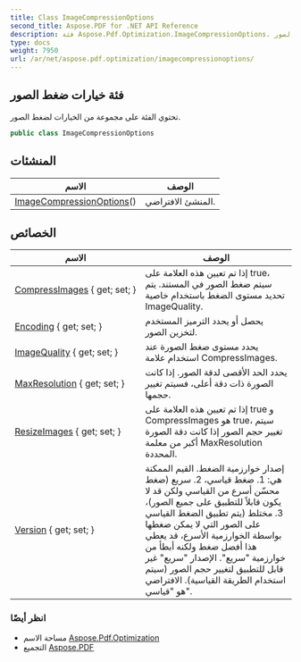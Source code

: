 ```yaml
---
title: Class ImageCompressionOptions
second_title: Aspose.PDF for .NET API Reference
description: فئة Aspose.Pdf.Optimization.ImageCompressionOptions. تحتوي الفئة على مجموعة من الخيارات لضغط الصور
type: docs
weight: 7950
url: /ar/net/aspose.pdf.optimization/imagecompressionoptions/
---
```

## فئة خيارات ضغط الصور

تحتوي الفئة على مجموعة من الخيارات لضغط الصور.

```csharp
public class ImageCompressionOptions
```

## المنشئات

| الاسم | الوصف |
| --- | --- |
| [ImageCompressionOptions](imagecompressionoptions/)() | المنشئ الافتراضي. |

## الخصائص

| الاسم | الوصف |
| --- | --- |
| [CompressImages](../../aspose.pdf.optimization/imagecompressionoptions/compressimages/) { get; set; } | إذا تم تعيين هذه العلامة على true، سيتم ضغط الصور في المستند. يتم تحديد مستوى الضغط باستخدام خاصية ImageQuality. |
| [Encoding](../../aspose.pdf.optimization/imagecompressionoptions/encoding/) { get; set; } | يحصل أو يحدد الترميز المستخدم لتخزين الصور. |
| [ImageQuality](../../aspose.pdf.optimization/imagecompressionoptions/imagequality/) { get; set; } | يحدد مستوى ضغط الصورة عند استخدام علامة CompressImages. |
| [MaxResolution](../../aspose.pdf.optimization/imagecompressionoptions/maxresolution/) { get; set; } | يحدد الحد الأقصى لدقة الصور. إذا كانت الصورة ذات دقة أعلى، فسيتم تغيير حجمها. |
| [ResizeImages](../../aspose.pdf.optimization/imagecompressionoptions/resizeimages/) { get; set; } | إذا تم تعيين هذه العلامة على true و CompressImages هو true، سيتم تغيير حجم الصور إذا كانت دقة الصورة أكبر من معلمة MaxResolution المحددة. |
| [Version](../../aspose.pdf.optimization/imagecompressionoptions/version/) { get; set; } | إصدار خوارزمية الضغط. القيم الممكنة هي: 1. ضغط قياسي، 2. سريع (ضغط محسّن أسرع من القياسي ولكن قد لا يكون قابلاً للتطبيق على جميع الصور)، 3. مختلط (يتم تطبيق الضغط القياسي على الصور التي لا يمكن ضغطها بواسطة الخوارزمية الأسرع، قد يعطي هذا أفضل ضغط ولكنه أبطأ من خوارزمية "سريع". الإصدار "سريع" غير قابل للتطبيق لتغيير حجم الصور (سيتم استخدام الطريقة القياسية). الافتراضي هو "قياسي". |

### انظر أيضًا

* مساحة الاسم [Aspose.Pdf.Optimization](../../aspose.pdf.optimization/)
* التجميع [Aspose.PDF](../../)